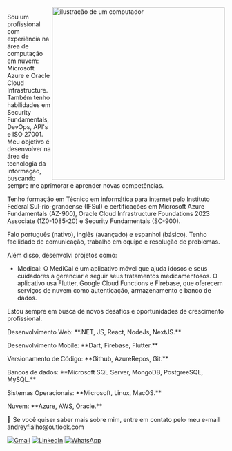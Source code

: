 <img src="https://raw.githubusercontent.com/MicaelliMedeiros/micaellimedeiros/master/image/computer-illustration.png" alt="ilustração de um computador" min-width="400px" max-width="400px" width="400px" align="right">

<p align="left"> 
  Sou um profissional com experiência na área de computação em nuvem: Microsoft Azure e Oracle Cloud Infrastructure. Também tenho habilidades em Security Fundamentals, DevOps, API's e ISO 27001. Meu objetivo é desenvolver na área de tecnologia da informação, buscando sempre me aprimorar e aprender novas competências.

Tenho formação em Técnico em informática para internet pelo Instituto Federal Sul-rio-grandense (IFSul) e certificações em Microsoft Azure Fundamentals (AZ-900), Oracle Cloud Infrastructure Foundations 2023 Associate (1Z0-1085-20) e Security Fundamentals (SC-900).

Falo português (nativo), inglês (avançado) e espanhol (básico). Tenho facilidade de comunicação, trabalho em equipe e resolução de problemas.

Além disso, desenvolvi projetos como:

- Medical: O MediCal é um aplicativo móvel que ajuda idosos e seus cuidadores a gerenciar e seguir seus tratamentos medicamentosos. O aplicativo usa Flutter, Google Cloud Functions e Firebase, que oferecem serviços de nuvem como autenticação, armazenamento e banco de dados.

Estou sempre em busca de novos desafios e oportunidades de crescimento profissional.

</p>

<p align="left">
  Desenvolvimento Web: **.NET, JS, React, NodeJs, NextJS.**
</p>

<p align="left">
  Desenvolvimento Mobile: **Dart, Firebase, Flutter.**
</p>

<p align="left">
  Versionamento de Código: **Github, AzureRepos, Git.**
</p>

<p align="left">
  Bancos de dados: **Microsoft SQL Server, MongoDB, PostgreeSQL, MySQL.**
</p>

<p align="left">
  Sistemas Operacionais: **Microsoft, Linux, MacOS.**
</p>

<p align="left">
  Nuvem: **Azure, AWS, Oracle.**
</p>

<p align="left">
  💌 Se você quiser saber mais sobre mim, entre em contato pelo meu e-mail andreyfialho@outlook.com
</p>

<p align="left">
  <a href="#" title="Gmail">
  <img src="https://img.shields.io/badge/-Gmail-FF0000?style=flat-square&labelColor=FF0000&logo=gmail&logoColor=white&link=andreyfialho@outlook.com" alt="Gmail"/></a>

  <a href="#" title="LinkedIn">
  <img src="https://img.shields.io/badge/-Linkedin-0e76a8?style=flat-square&logo=Linkedin&logoColor=white&link=https://www.linkedin.com/in/andreyfialho/" alt="LinkedIn"/></a>

  <a href="#" title="WhatsApp">
  <img src="https://img.shields.io/badge/-WhatsApp-25d366?style=flat-square&labelColor=25d366&logo=whatsapp&logoColor=white&link=https://whatsa.me/5551986073146" alt="WhatsApp"/></a>
</p>
